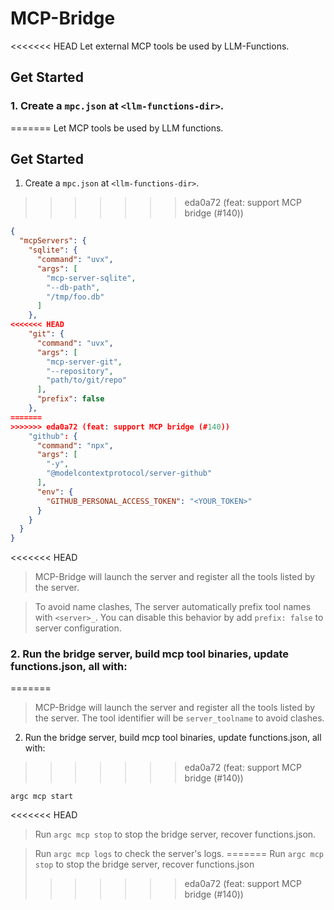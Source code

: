 # MCP-Bridge

<<<<<<< HEAD
Let external MCP tools be used by LLM-Functions.

## Get Started

### 1. Create a `mpc.json` at `<llm-functions-dir>`.
=======
Let MCP tools be used by LLM functions.

## Get Started

1. Create a `mpc.json` at `<llm-functions-dir>`.
>>>>>>> eda0a72 (feat: support MCP bridge (#140))

```json
{
  "mcpServers": {
    "sqlite": {
      "command": "uvx",
      "args": [
        "mcp-server-sqlite",
        "--db-path",
        "/tmp/foo.db"
      ]
    },
<<<<<<< HEAD
    "git": {
      "command": "uvx",
      "args": [
        "mcp-server-git",
        "--repository",
        "path/to/git/repo"
      ],
      "prefix": false
    },
=======
>>>>>>> eda0a72 (feat: support MCP bridge (#140))
    "github": {
      "command": "npx",
      "args": [
        "-y",
        "@modelcontextprotocol/server-github"
      ],
      "env": {
        "GITHUB_PERSONAL_ACCESS_TOKEN": "<YOUR_TOKEN>"
      }
    }
  }
}
```

<<<<<<< HEAD
> MCP-Bridge will launch the server and register all the tools listed by the server. 

> To avoid name clashes, The server automatically prefix tool names with `<server>_`. You can disable this behavior by add `prefix: false` to server configuration.

### 2. Run the bridge server, build mcp tool binaries, update functions.json, all with:
=======
> MCP-Bridge will launch the server and register all the tools listed by the server. The tool identifier will be `server_toolname` to avoid clashes.

2. Run the bridge server, build mcp tool binaries, update functions.json, all with:
>>>>>>> eda0a72 (feat: support MCP bridge (#140))

```
argc mcp start
```

<<<<<<< HEAD
> Run `argc mcp stop` to stop the bridge server, recover functions.json.

> Run `argc mcp logs` to check the server's logs.
=======
> Run `argc mcp stop` to stop the bridge server, recover functions.json
>>>>>>> eda0a72 (feat: support MCP bridge (#140))
